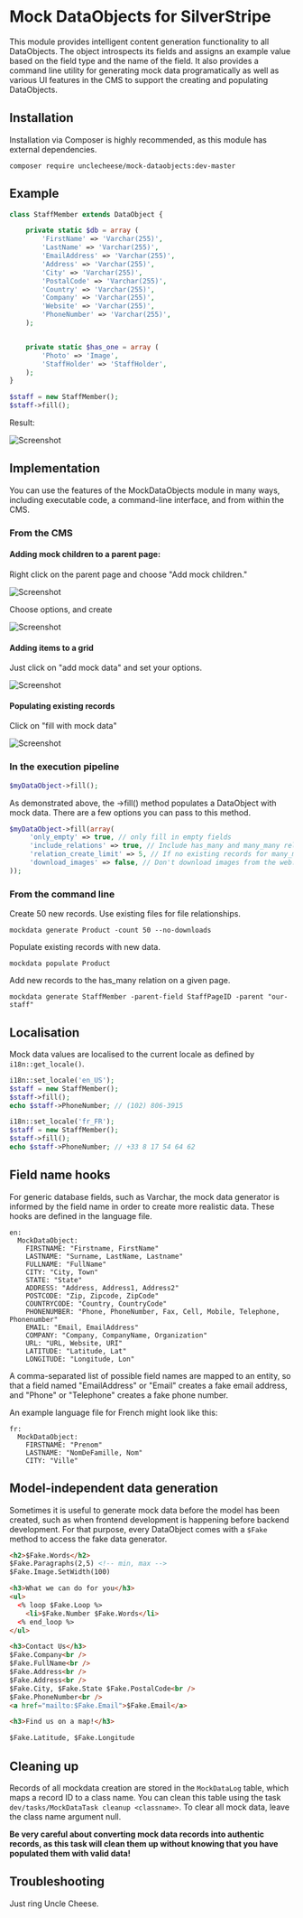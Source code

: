 # Mock DataObjects for SilverStripe

This module provides intelligent content generation functionality to all DataObjects. The object introspects its fields and assigns an example value based on the field type and the name of the field. It also provides a command line utility for generating mock data programatically as well as various UI features in the CMS to support the creating and populating DataObjects.

## Installation
Installation via Composer is highly recommended, as this module has external dependencies.

```
composer require unclecheese/mock-dataobjects:dev-master
```

## Example
```php
class StaffMember extends DataObject {

	private static $db = array (
		'FirstName' => 'Varchar(255)',
		'LastName' => 'Varchar(255)',
		'EmailAddress' => 'Varchar(255)',
		'Address' => 'Varchar(255)',
		'City' => 'Varchar(255)',
		'PostalCode' => 'Varchar(255)',
		'Country' => 'Varchar(255)',
		'Company' => 'Varchar(255)',
		'Website' => 'Varchar(255)',
		'PhoneNumber' => 'Varchar(255)',
	);


	private static $has_one = array (
		'Photo' => 'Image',
		'StaffHolder' => 'StaffHolder',
	);
}
```

```php
$staff = new StaffMember();
$staff->fill();
```

Result:


![Screenshot](http://dashboard.unclecheeseproductions.com/mysite/images/mockdata5.png)

## Implementation
You can use the features of the MockDataObjects module in many ways, including executable code, a command-line interface, and from within the CMS.

### From the CMS
#### Adding mock children to a parent page:

Right click on the parent page and choose "Add mock children."

![Screenshot](http://dashboard.unclecheeseproductions.com/mysite/images/mockdata1.png)

Choose options, and create

![Screenshot](http://dashboard.unclecheeseproductions.com/mysite/images/mockdata2.png)

#### Adding items to a grid
Just click on "add mock data" and set your options.

![Screenshot](http://dashboard.unclecheeseproductions.com/mysite/images/mockdata6.png)

#### Populating existing records
Click on "fill with mock data"

![Screenshot](http://dashboard.unclecheeseproductions.com/mysite/images/mockdata4.png)

### In the execution pipeline

```php
$myDataObject->fill();
```
As demonstrated above, the ->fill() method populates a DataObject with mock data. There are a few options you can pass to this method.
```php
$myDataObject->fill(array(
	 'only_empty' => true, // only fill in empty fields
	 'include_relations' => true, // Include has_many and many_many relations
	 'relation_create_limit' => 5, // If no existing records for many_many or has_one relations, limit creation
	 'download_images' => false, // Don't download images from the web. Use existing.
));
```

### From the command line
Create 50 new records. Use existing files for file relationships.
```
mockdata generate Product -count 50 --no-downloads
```

Populate existing records with new data.
```
mockdata populate Product
```

Add new records to the has_many relation on a given page.
```
mockdata generate StaffMember -parent-field StaffPageID -parent "our-staff"
```

## Localisation

Mock data values are localised to the current locale as defined by ```i18n::get_locale()```.
```php
i18n::set_locale('en_US');
$staff = new StaffMember();
$staff->fill();
echo $staff->PhoneNumber; // (102) 806-3915

i18n::set_locale('fr_FR');
$staff = new StaffMember();
$staff->fill();
echo $staff->PhoneNumber; // +33 8 17 54 64 62
```

## Field name hooks

For generic database fields, such as Varchar, the mock data generator is informed by the field name in order to create more realistic data. These hooks are defined in the language file.

```
en:
  MockDataObject:
    FIRSTNAME: "Firstname, FirstName"
    LASTNAME: "Surname, LastName, Lastname"
    FULLNAME: "FullName"
    CITY: "City, Town"
    STATE: "State"
    ADDRESS: "Address, Address1, Address2"
    POSTCODE: "Zip, Zipcode, ZipCode"
    COUNTRYCODE: "Country, CountryCode"
    PHONENUMBER: "Phone, PhoneNumber, Fax, Cell, Mobile, Telephone, Phonenumber"
    EMAIL: "Email, EmailAddress"
    COMPANY: "Company, CompanyName, Organization"
    URL: "URL, Website, URI"
    LATITUDE: "Latitude, Lat"
    LONGITUDE: "Longitude, Lon"
```

A comma-separated list of possible field names are mapped to an entity, so that a field named "EmailAddress" or "Email" creates a fake email address, and "Phone" or "Telephone" creates a fake phone number.

An example language file for French might look like this:

```
fr:
  MockDataObject:
    FIRSTNAME: "Prenom"
    LASTNAME: "NomDeFamille, Nom"
    CITY: "Ville"
```


## Model-independent data generation

Sometimes it is useful to generate mock data before the model has been created, such as when frontend development is happening before backend development. For that purpose, every DataObject comes with a ```$Fake``` method to access the fake data generator.


```html
<h2>$Fake.Words</h2>
$Fake.Paragraphs(2,5) <!-- min, max -->
$Fake.Image.SetWidth(100)

<h3>What we can do for you</h3>
<ul>
  <% loop $Fake.Loop %>
    <li>$Fake.Number $Fake.Words</li>
  <% end_loop %>
</ul>

<h3>Contact Us</h3>
$Fake.Company<br />
$Fake.FullName<br />
$Fake.Address<br />
$Fake.Address<br />
$Fake.City, $Fake.State $Fake.PostalCode<br />
$Fake.PhoneNumber<br />
<a href="mailto:$Fake.Email">$Fake.Email</a>

<h3>Find us on a map!</h3>

$Fake.Latitude, $Fake.Longitude
```

## Cleaning up

Records of all mockdata creation are stored in the ```MockDataLog``` table, which maps a record ID to a class name. You can clean this table using the task ```dev/tasks/MockDataTask cleanup <classname>```. To clear all mock data, leave the class name argument null.

**Be very careful about converting mock data records into authentic records, as this task will clean them up without knowing that you have populated them with valid data!**

## Troubleshooting

Just ring Uncle Cheese.
